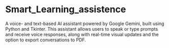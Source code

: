 # Smart_Learning_assistence
A voice- and text-based AI assistant powered by Google Gemini, built using Python and Tkinter. This assistant allows users to speak or type prompts and receive voice responses, along with real-time visual updates and the option to export conversations to PDF.
